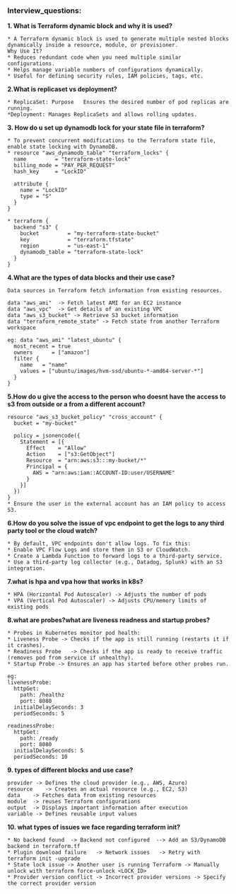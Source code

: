 ### Interview_questions:
**1. What is Terraform dynamic block and why it is used?**
```
* A Terraform dynamic block is used to generate multiple nested blocks dynamically inside a resource, module, or provisioner.
Why Use It?
* Reduces redundant code when you need multiple similar configurations.
* Helps manage variable numbers of configurations dynamically.
* Useful for defining security rules, IAM policies, tags, etc.
```
**2.What is replicaset vs deployment?**
```
* ReplicaSet: Purpose	Ensures the desired number of pod replicas are running.
*Deployment: Manages ReplicaSets and allows rolling updates.
```
**3. How do u set up dynamodb lock for your state file in terraform?**
```
* To prevent concurrent modifications to the Terraform state file, enable state locking with DynamoDB.
* resource "aws_dynamodb_table" "terraform_locks" {
  name         = "terraform-state-lock"
  billing_mode = "PAY_PER_REQUEST"
  hash_key     = "LockID"

  attribute {
    name = "LockID"
    type = "S"
  }
}

* terraform {
  backend "s3" {
    bucket         = "my-terraform-state-bucket"
    key            = "terraform.tfstate"
    region         = "us-east-1"
    dynamodb_table = "terraform-state-lock"
  }
}
```
**4.What are the types of data blocks and their use case?**
```
Data sources in Terraform fetch information from existing resources.

data "aws_ami"	-> Fetch latest AMI for an EC2 instance
data "aws_vpc"	-> Get details of an existing VPC
data "aws_s3_bucket" -> Retrieve S3 bucket information
data "terraform_remote_state" -> Fetch state from another Terraform workspace

eg: data "aws_ami" "latest_ubuntu" {
  most_recent = true
  owners      = ["amazon"]
  filter {
    name   = "name"
    values = ["ubuntu/images/hvm-ssd/ubuntu-*-amd64-server-*"]
  }
}

```
**5.How do u give the access to the person who doesnt have the access to s3 from outside or a from a different account?**
```
resource "aws_s3_bucket_policy" "cross_account" {
  bucket = "my-bucket"

  policy = jsonencode({
    Statement = [{
      Effect    = "Allow"
      Action    = ["s3:GetObject"]
      Resource  = "arn:aws:s3:::my-bucket/*"
      Principal = {
        AWS = "arn:aws:iam::ACCOUNT-ID:user/USERNAME"
      }
    }]
  })
}
* Ensure the user in the external account has an IAM policy to access S3.
```
**6.How do you solve the issue of vpc endpoint to get the logs to any third party tool or the cloud watch?**
```
* By default, VPC endpoints don't allow logs. To fix this:
* Enable VPC Flow Logs and store them in S3 or CloudWatch.
* Create a Lambda Function to forward logs to a third-party service.
* Use a third-party log collector (e.g., Datadog, Splunk) with an S3 integration.
```
**7.what is hpa and vpa how that works in k8s?**
```
* HPA (Horizontal Pod Autoscaler) -> Adjusts the number of pods
* VPA (Vertical Pod Autoscaler) -> Adjusts CPU/memory limits of existing pods
``` 
**8.what are probes?what are liveness readness and startup probes?**
```
* Probes in Kubernetes monitor pod health:
* Liveness Probe -> Checks if the app is still running (restarts it if it crashes).
* Readiness Probe	-> Checks if the app is ready to receive traffic (removes pod from service if unhealthy).
* Startup Probe	-> Ensures an app has started before other probes run.

eg:
livenessProbe:
  httpGet:
    path: /healthz
    port: 8080
  initialDelaySeconds: 3
  periodSeconds: 5

readinessProbe:
  httpGet:
    path: /ready
    port: 8080
  initialDelaySeconds: 5
  periodSeconds: 10

```
**9. types of different blocks and use case?**
```
provider -> Defines the cloud provider (e.g., AWS, Azure)
resource	-> Creates an actual resource (e.g., EC2, S3)
data	-> Fetches data from existing resources
module	-> reuses Terraform configurations
output	-> Displays important information after execution
variable -> Defines reusable input values
```

**10. what types of issues we face regarding terraform init?**
```
* No backend found	-> Backend not configured  --> Add an S3/DynamoDB backend in terraform.tf
* Plugin download failure	-> Network issues	-> Retry with terraform init -upgrade
* State lock issue -> Another user is running Terraform	-> Manually unlock with terraform force-unlock <LOCK_ID>
* Provider version conflict	-> Incorrect provider versions -> Specify the correct provider version
```
